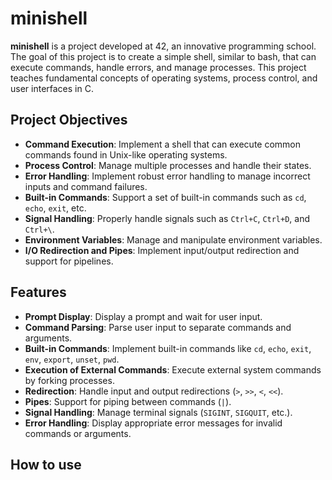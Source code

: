 # minishell

**minishell** is a project developed at 42, an innovative programming school. The goal of this project is to create a simple shell, similar to bash, that can execute commands, handle errors, and manage processes. This project teaches fundamental concepts of operating systems, process control, and user interfaces in C.

## Project Objectives

- **Command Execution**: Implement a shell that can execute common commands found in Unix-like operating systems.
- **Process Control**: Manage multiple processes and handle their states.
- **Error Handling**: Implement robust error handling to manage incorrect inputs and command failures.
- **Built-in Commands**: Support a set of built-in commands such as `cd`, `echo`, `exit`, etc.
- **Signal Handling**: Properly handle signals such as `Ctrl+C`, `Ctrl+D`, and `Ctrl+\`.
- **Environment Variables**: Manage and manipulate environment variables.
- **I/O Redirection and Pipes**: Implement input/output redirection and support for pipelines.

## Features

- **Prompt Display**: Display a prompt and wait for user input.
- **Command Parsing**: Parse user input to separate commands and arguments.
- **Built-in Commands**: Implement built-in commands like `cd`, `echo`, `exit`, `env`, `export`, `unset`, `pwd`.
- **Execution of External Commands**: Execute external system commands by forking processes.
- **Redirection**: Handle input and output redirections (`>`, `>>`, `<`, `<<`).
- **Pipes**: Support for piping between commands (`|`).
- **Signal Handling**: Manage terminal signals (`SIGINT`, `SIGQUIT`, etc.).
- **Error Handling**: Display appropriate error messages for invalid commands or arguments.

## How to use
